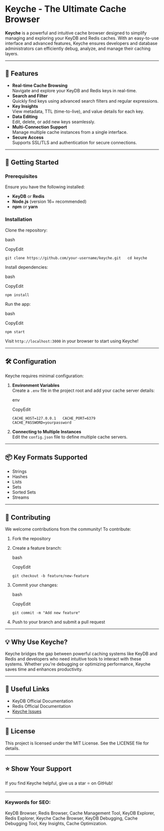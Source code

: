 # Keyche - The Ultimate Cache Browser


[](#)


[](#)

**Keyche** is a powerful and intuitive cache browser designed to simplify managing and exploring your KeyDB and Redis caches. With an easy-to-use interface and advanced features, Keyche ensures developers and database administrators can efficiently debug, analyze, and manage their caching layers.

----------

## 🎯 Features

-   **Real-time Cache Browsing**  
    Navigate and explore your KeyDB and Redis keys in real-time.
-   **Search and Filter**  
    Quickly find keys using advanced search filters and regular expressions.
-   **Key Insights**  
    View metadata, TTL (time-to-live), and value details for each key.
-   **Data Editing**  
    Edit, delete, or add new keys seamlessly.
-   **Multi-Connection Support**  
    Manage multiple cache instances from a single interface.
-   **Secure Access**  
    Supports SSL/TLS and authentication for secure connections.

----------

## 🚀 Getting Started

### Prerequisites

Ensure you have the following installed:

-   **KeyDB** or **Redis**
-   **Node.js** (version 16+ recommended)
-   **npm** or **yarn**

### Installation

Clone the repository:

bash

CopyEdit

`git clone https://github.com/your-username/keyche.git  
cd keyche`

Install dependencies:

bash

CopyEdit

`npm install`

Run the app:

bash

CopyEdit

`npm start`

Visit `http://localhost:3000` in your browser to start using Keyche!

----------

## 🛠️ Configuration

Keyche requires minimal configuration:

1.  **Environment Variables**  
    Create a `.env` file in the project root and add your cache server details:

    env

    CopyEdit

    `CACHE_HOST=127.0.0.1  
    CACHE_PORT=6379  
    CACHE_PASSWORD=yourpassword`

2.  **Connecting to Multiple Instances**  
    Edit the `config.json` file to define multiple cache servers.


----------

## 📦 Key Formats Supported

-   Strings
-   Hashes
-   Lists
-   Sets
-   Sorted Sets
-   Streams

----------

## 🤝 Contributing

We welcome contributions from the community! To contribute:

1.  Fork the repository
2.  Create a feature branch:

    bash

    CopyEdit

    `git checkout -b feature/new-feature`

3.  Commit your changes:

    bash

    CopyEdit

    `git commit -m "Add new feature"`

4.  Push to your branch and submit a pull request

----------

## 💡 Why Use Keyche?

Keyche bridges the gap between powerful caching systems like KeyDB and Redis and developers who need intuitive tools to interact with these systems. Whether you're debugging or optimizing performance, Keyche saves time and enhances productivity.

----------

## 🔗 Useful Links

-   KeyDB Official Documentation
-   Redis Official Documentation
-   [Keyche Issues](https://github.com/your-username/keyche/issues)

----------

## 📜 License

This project is licensed under the MIT License. See the LICENSE file for details.

----------

## ⭐ Show Your Support

If you find Keyche helpful, give us a star ⭐ on GitHub!

----------

### Keywords for SEO:

KeyDB Browser, Redis Browser, Cache Management Tool, KeyDB Explorer, Redis Explorer, Keyche Cache Browser, KeyDB Debugging, Cache Debugging Tool, Key Insights, Cache Optimization.